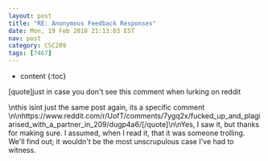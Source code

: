 ```yaml
---
layout: post
title: "RE: Anonymous Feedback Responses"
date: Mon, 19 Feb 2018 21:13:03 EST
nav: post
category: CSC209
tags: [7467]
---
```


* content
{:toc}

[quote]just in case you don't see this comment when lurking on reddit 
<!-- more -->
<p>\nthis isint just the same post again, its a specific comment \n\nhttps://www.reddit.com/r/UofT/comments/7ygq2x/fucked_up_and_plagiarised_with_a_partner_in_209/dugp4a6/[/quote]\n\nYes, I saw it, but thanks for making sure. I assumed, when I read it, that it was someone trolling. We'll find out; it wouldn't be the most unscrupulous case I've had to witness.</p>
